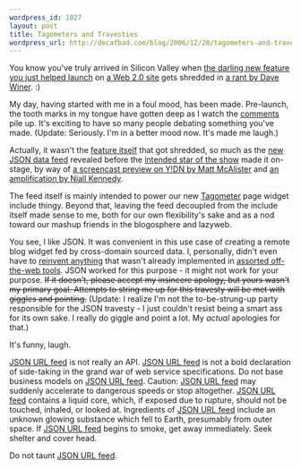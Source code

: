 ```yaml
--- 
wordpress_id: 1027
layout: post
title: Tagometers and Travesties
wordpress_url: http://decafbad.com/blog/2006/12/20/tagometers-and-travesties
---
```

You know you've truly arrived in Silicon Valley when [the darling new feature you just helped launch][ta] on [a Web 2.0 site][del] gets shredded in [a rant by Dave Winer][dw].  :)  

My day, having started with me in a foul mood, has been made.  Pre-launch, the tooth marks in my tongue have gotten deep as I watch the [comments][com] pile up.  It's exciting to have so many people debating something you've made.  (Update:  Seriously.  I'm in a better mood now.  It's made me laugh.)

Actually, it wasn't the [feature itself][ta] that got shredded, so much as the [new JSON data feed][jf] revealed before the [intended star of the show][ta] made it on-stage, by way of [a screencast preview on Y!DN by Matt McAlister][mm] and [an amplification by Niall Kennedy][nk].  

The feed itself is mainly intended to power our new [Tagometer][ta2] page widget include thingy.  Beyond that, leaving the feed decoupled from the include itself made sense to me, both for our own flexibility's sake and as a nod toward our mashup friends in the blogosphere and lazyweb.

You see, I like JSON.  It was convenient in this use case of creating a remote blog widget fed by cross-domain sourced data.  I, personally, didn't even have to [reinvent anything][dw] that wasn't already implemented in [assorted off-the-web tools][json].  JSON worked for this purpose - it might not work for your purpose.  <strike>If it doesn't, please accept my insincere apology, but yours wasn't my primary goal.  Attempts to string me up for this travesty will be met with giggles and pointing.</strike>  (Update:  I realize I'm not the to-be-strung-up party responsible for the JSON travesty - I just couldn't resist being a smart ass for its own sake.  I really do giggle and point a lot.  My *actual* apologies for that.)

It's funny, laugh.

[JSON URL feed][jf] is not really an API.  [JSON URL feed][jf] is not a bold declaration of side-taking in the grand war of web service specifications.  Do not base business models on [JSON URL feed][jf].  Caution: [JSON URL feed][jf] may suddenly accelerate to dangerous speeds or stop altogether.  [JSON URL feed][jf] contains a liquid core, which, if exposed due to rupture, should not be touched, inhaled, or looked at.  Ingredients of [JSON URL feed][jf] include an unknown glowing substance which fell to Earth, presumably from outer space.  If [JSON URL feed][jf] begins to smoke, get away immediately. Seek shelter and cover head.  

Do not taunt [JSON URL feed][jf].

[com]: http://scripting.wordpress.com/2006/12/20/scripting-news-for-12202006/
[json]: http://json.org/
[mm]: http://developer.yahoo.net/blog/archives/2006/12/preview_of_the.html
[nk]: http://www.niallkennedy.com/blog/archives/2006/12/delicious-url-api.html
[ta2]: http://del.icio.us/help/tagometer
[jf]: http://del.icio.us/help/json/url
[del]: http://del.icio.us/
[ta]: http://blog.del.icio.us/blog/2006/12/the_new_and_tag.html
[dw]: http://www.scripting.com/2006/12/20.html#godBlessTheReinventers
